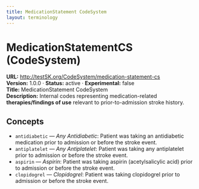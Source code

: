 ```yaml
---
title: MedicationStatement CodeSystem
layout: terminology
---
```


# MedicationStatementCS (CodeSystem)

**URL:** http://testSK.org/CodeSystem/medication-statement-cs  
**Version:** 1.0.0 · **Status:** active · **Experimental:** false  
**Title:** MedicationStatement CodeSystem  
**Description:** Internal codes representing medication-related **therapies/findings of use** relevant to prior-to-admission stroke history.

## Concepts
- `antidiabetic` — *Any Antidiabetic*: Patient was taking an antidiabetic medication prior to admission or before the stroke event.  
- `antiplatelet` — *Any Antiplatelet*: Patient was taking any antiplatelet prior to admission or before the stroke event.  
- `aspirin` — *Aspirin*: Patient was taking aspirin (acetylsalicylic acid) prior to admission or before the stroke event.  
- `clopidogrel` — *Clopidogrel*: Patient was taking clopidogrel prior to admission or before the stroke event.
